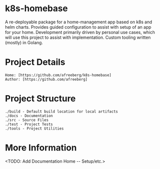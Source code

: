 # k8s-homebase
A re-deployable package for a home-management app based on k8s and helm charts. Provides guided configuration to assist with setup of an app for your home. Development primarily driven by personal use cases, which will use this project to assist with implementation. Custom tooling written (mostly) in Golang.

# Project Details

    Home: [https://github.com/afreeberg/k8s-homebase]
    Author: [https://github.com/afreeberg]

# Project Structure

    ./build - Default build location for local artifacts
    ./docs - Documentation
    ./src - Source Files
    ./test - Project Tests
    ./tools - Project Utilities

# More Information

  <TODO: Add Documentation Home -- Setup/etc.>
